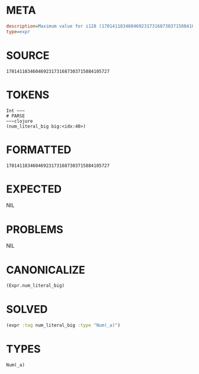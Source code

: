 # META
~~~ini
description=Maximum value for i128 (170141183460469231731687303715884105727)
type=expr
~~~
# SOURCE
~~~roc
170141183460469231731687303715884105727
~~~
# TOKENS
~~~text
Int ~~~
# PARSE
~~~clojure
(num_literal_big big:<idx:40>)
~~~
# FORMATTED
~~~roc
170141183460469231731687303715884105727
~~~
# EXPECTED
NIL
# PROBLEMS
NIL
# CANONICALIZE
~~~clojure
(Expr.num_literal_big)
~~~
# SOLVED
~~~clojure
(expr :tag num_literal_big :type "Num(_a)")
~~~
# TYPES
~~~roc
Num(_a)
~~~
